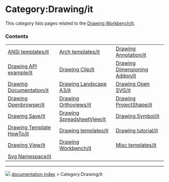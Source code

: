 # Category:Drawing/it
This category lists pages related to the [Drawing Workbench/it](Drawing_Workbench/it.md).

### Contents

|     |     |     |
| --- | --- | --- |
| [ANSI templates/it](ANSI_templates/it.md) | [Arch templates/it](Arch_templates/it.md) | [Drawing Annotation/it](Drawing_Annotation/it.md) |
| [Drawing API example/it](Drawing_API_example/it.md) | [Drawing Clip/it](Drawing_Clip/it.md) | [Drawing Dimensioning Addon/it](Drawing_Dimensioning_Addon/it.md) |
| [Drawing Documentation/it](Drawing_Documentation/it.md) | [Drawing Landscape A3/it](Drawing_Landscape_A3/it.md) | [Drawing Open SVG/it](Drawing_Open_SVG/it.md) |
| [Drawing Openbrowser/it](Drawing_Openbrowser/it.md) | [Drawing Orthoviews/it](Drawing_Orthoviews/it.md) | [Drawing ProjectShape/it](Drawing_ProjectShape/it.md) |
| [Drawing Save/it](Drawing_Save/it.md) | [Drawing SpreadsheetView/it](Drawing_SpreadsheetView/it.md) | [Drawing Symbol/it](Drawing_Symbol/it.md) |
| [Drawing Template HowTo/it](Drawing_Template_HowTo/it.md) | [Drawing templates/it](Drawing_templates/it.md) | [Drawing tutorial/it](Drawing_tutorial/it.md) |
| [Drawing View/it](Drawing_View/it.md) | [Drawing Workbench/it](Drawing_Workbench/it.md) | [Misc templates/it](Misc_templates/it.md) |
| [Svg Namespace/it](Svg_Namespace/it.md) |



---
![](images/Right_arrow.png) [documentation index](../README.md) > Category:Drawing/it
